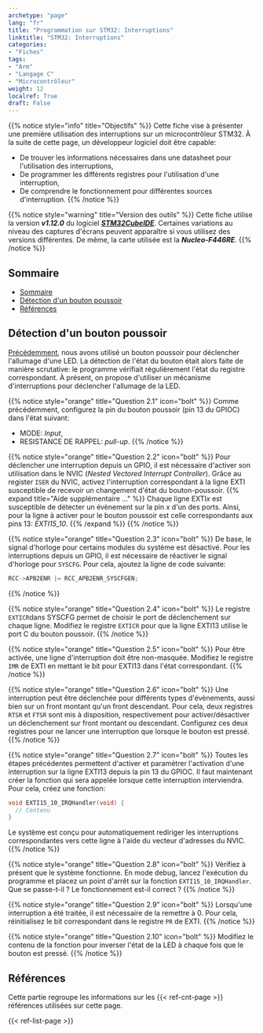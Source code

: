 ```yaml
---
archetype: "page"
lang: "fr"
title: "Programmation sur STM32: Interruptions"
linktitle: "STM32: Interruptions"
categories:
- "Fiches"
tags: 
- "Arm"
- "Langage C"
- "Microcontrôleur"
weight: 12
localref: True
draft: False
---
```


{{% notice style="info" title="Objectifs" %}}
Cette fiche vise à présenter une première utilisation des interruptions sur un microcontrôleur STM32.
À la suite de cette page, un développeur logiciel doit être capable:
- De trouver les informations nécessaires dans une datasheet pour l'utilisation des interruptions,
- De programmer les différents registres pour l'utilisation d'une interruption,
- De comprendre le fonctionnement pour différentes sources d'interruption.
{{% /notice %}}

{{% notice style="warning" title="Version des outils" %}}
Cette fiche utilise la version ***v1.12.0*** du logiciel [***STM32CubeIDE***](https://www.st.com/en/development-tools/stm32cubeide.html#st_description_sec-nav-tab).
Certaines variations au niveau des captures d'écrans peuvent apparaître si vous utilisez des versions différentes.
De même, la carte utilisée est la ***Nucleo-F446RE***.
{{% /notice %}}

## Sommaire
- [Sommaire](#sommaire)
- [Détection d'un bouton poussoir](#détection-dun-bouton-poussoir)
- [Références](#références)
  
## Détection d'un bouton poussoir

[Précédemment](/record/stm32-1), nous avons utilisé un bouton poussoir pour déclencher l'allumage d'une LED.
La détection de l'état du bouton était alors faite de manière scrutative: le programme vérifiait régulièrement l'état du registre correspondant.
À présent, on propose d'utiliser un mécanisme d'interruptions pour déclencher l'allumage de la LED.

{{% notice style="orange" title="Question 2.1" icon="bolt" %}}
Comme précédemment, configurez la pin du bouton poussoir (pin 13 du GPIOC) dans l'état suivant:
- MODE: *Input*,
- RESISTANCE DE RAPPEL: *pull-up*.
{{% /notice %}}

{{% notice style="orange" title="Question 2.2" icon="bolt" %}}
Pour déclencher une interruption depuis un GPIO, il est nécessaire d'activer son utilisation dans le NVIC (*Nested Vectored Interrupt Controller*).
Grâce au register `ISER` du NVIC, activez l'interruption correspondant à la ligne EXTI susceptible de recevoir un changement d'état du bouton-poussoir.
{{% expand title="Aide supplémentaire ..." %}}
Chaque ligne EXTI*x* est susceptible de détecter un évènement sur la pin *x* d'un des ports.
Ainsi, pour la ligne à activer pour le bouton poussoir est celle correspondants aux pins 13: *EXTI15_10*.
{{% /expand %}}
{{% /notice %}}

{{% notice style="orange" title="Question 2.3" icon="bolt" %}}
De base, le signal d'horloge pour certains modules du système est désactivé.
Pour les interruptions depuis un GPIO, il est nécessaire de réactiver le signal d'horloge pour `SYSCFG`.
Pour cela, ajoutez la ligne de code suivante:
```c
RCC->APB2ENR |= RCC_APB2ENR_SYSCFGEN;
```
{{% /notice %}}

{{% notice style="orange" title="Question 2.4" icon="bolt" %}}
Le registre `EXTICR`dans SYSCFG permet de choisir le port de déclenchement sur chaque ligne.
Modifiez le registre `EXTICR` pour que la ligne EXTI13 utilise le port C du bouton poussoir.
{{% /notice %}}

{{% notice style="orange" title="Question 2.5" icon="bolt" %}}
Pour être activée, une ligne d'interruption doit être non-masquée.
Modifiez le registre `IMR` de EXTI en mettant le bit pour EXTI13 dans l'état correspondant. 
{{% /notice %}}

{{% notice style="orange" title="Question 2.6" icon="bolt" %}}
Une interruption peut être déclenchée pour différents types d'évènements, aussi bien sur un front montant qu'un front descendant.
Pour cela, deux registres `RTSR` et `FTSR` sont mis à disposition, respectivement pour activer/désactiver un déclenchement sur front montant ou descendant.
Configurez ces deux registres pour ne lancer une interruption que lorsque le bouton est pressé.
{{% /notice %}}

{{% notice style="orange" title="Question 2.7" icon="bolt" %}}
Toutes les étapes précédentes permettent d'activer et paramétrer l'activation d'une interruption sur la ligne EXTI13 depuis la pin 13 du GPIOC.
Il faut maintenant créer la fonction qui sera appelée lorsque cette interruption interviendra.
Pour cela, créez une fonction:
```c
void EXTI15_10_IRQHandler(void) {
  // Contenu
}
```
Le système est conçu pour automatiquement rediriger les interruptions correspondantes vers cette ligne à l'aide du vecteur d'adresses du NVIC.
{{% /notice %}}

{{% notice style="orange" title="Question 2.8" icon="bolt" %}}
Vérifiez à présent que le système fonctionne.
En mode debug, lancez l'exécution du programme et placez un point d'arrêt sur la fonction `EXTI15_10_IRQHandler`.
Que se passe-t-il ? Le fonctionnement est-il correct ?
{{% /notice %}}

{{% notice style="orange" title="Question 2.9" icon="bolt" %}}
Lorsqu'une interruption a été traitée, il est nécessaire de la remettre à 0.
Pour cela, réinitialisez le bit correspondant dans le registre `PR` de EXTI.
{{% /notice %}}

{{% notice style="orange" title="Question 2.10" icon="bolt" %}}
Modifiez le contenu de la fonction pour inverser l'état de la LED à chaque fois que le bouton est pressé.
{{% /notice %}}

## Références

Cette partie regroupe les informations sur les {{< ref-cnt-page >}} références utilisées sur cette page.

{{< ref-list-page >}}